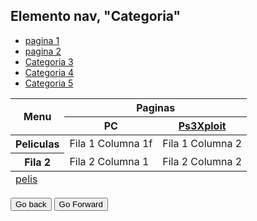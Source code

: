<html lang="en">
<head>
  <link rel="stylesheet" href="css/bootstrap.css">
  <link rel="stylesheet" href="css/bootstrap-theme.css">
    <meta charset="UTF-8">
</head>
<body> 
	<aside>
      <nav>
        <h2>Elemento nav, "Categoria"</h2>
          <ul>
                <li><a href="ps3.html">pagina 1</a></li>
                <li><a href="peli.html">pagina 2</a></li>
                <li><a href="#">Categoria 3</a></li>
                <li><a href="#">Categoria 4</a></li>
                <li><a href="#">Categoria 5</a></li>
          </ul>
       
 </nav> 
    </aside>
	<table>
	  <thead>
				<tr>
					<th rowspan="2">Menu</th>
					<th colspan="2">Paginas</th>
				</tr>
				<tr>
					<th>PC</th>
					<th><a href="ps3.html">Ps3Xploit</a></th>
				</tr>
			</thead>
			<tfoot>
				<tr>
					<td colspan="3"><a href="peli.html">pelis</a></td>
				</tr>
			</tfoot>
			<tbody>
				<tr>
					<th>Peliculas</th>
					<td>Fila 1 Columna 1f</td>
					<td>Fila 1 Columna 2</td>
				</tr>
				<tr>
					<th>Fila 2</th>
					<td>Fila 2 Columna 1</td>
					<td>Fila 2 Columna 2</td>
				</tr>
			</tbody>
		</table>
	 <button type="button" onclick="history.back();">Go back</button>
         <button type="button" onclick="history.forward();">Go Forward</button>
	 <script src="js/bootstrap.js"></script>
</body>
</html>
